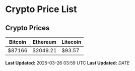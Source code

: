 # Crypto Price List

## Crypto Prices
| Bitcoin | Ethereum | Litecoin |
| ------- | -------- | -------- |
| $87166 | $2049.21 | $93.57 |
**Last Updated:** 2025-03-26 03:59 UTC
**Last Updated:** $DATE$
